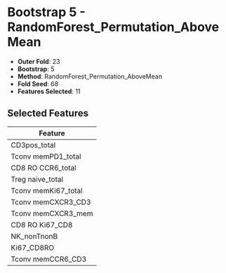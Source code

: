 # Bootstrap 5 - RandomForest_Permutation_AboveMean

- **Outer Fold**: 23
- **Bootstrap**: 5
- **Method**: RandomForest_Permutation_AboveMean
- **Fold Seed**: 68
- **Features Selected**: 11

## Selected Features

| Feature |
|---------|
| CD3pos_total |
| Tconv memPD1_total |
| CD8 RO CCR6_total |
| Treg naive_total |
| Tconv memKi67_total |
| Tconv memCXCR3_CD3 |
| Tconv memCXCR3_mem |
| CD8 RO Ki67_CD8 |
| NK_nonTnonB |
| Ki67_CD8RO |
| Tconv memCCR6_CD3 |
